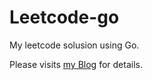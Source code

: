# Leetcode-go

My leetcode solusion using Go.

Please visits [my Blog](https://www.xuwh.top) for details.
